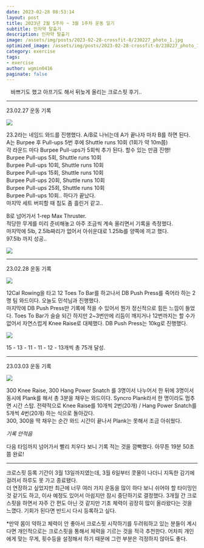 ```yaml
---
date: 2023-02-28 08:53:14
layout: post
title: 2023년 2월 5주차 ~ 3월 1주차 운동 일기
subtitle: 인자약 탈출기
description: 인자약 탈출기
image: /assets/img/posts/2023-02-28-crossfit-8/230227_photo_1.jpg
optimized_image: /assets/img/posts/2023-02-28-crossfit-8/230227_photo_1.jpg
category: exercise
tags:
- exercise
author: wgmin0416
paginate: false
---
```

&nbsp;&nbsp; 바쁘기도 했고 아프기도 해서 뒤늦게 올리는 크로스핏 후기..

---

23.02.27 운동 기록

<img src="/assets/img/posts/2023-02-28-crossfit-8/230227_wod.jpg"/>

23.2라는 네임드 와드를 진행했다. A/B로 나뉘는데 A가 끝나자 마자 B를 하면 된다.  
A는 Burpee 후 Pull-ups 5번 후에 Shuttle runs 10회 (1회가 약 10m쯤)  
각 라운드 마다 Burpee Pull-ups가 5회씩 추가 된다. 할수 있는 만큼 진행!  
Burpee Pull-ups 5회, Shuttle runs 10회  
Burpee Pull-ups 10회, Shuttle runs 10회  
Burpee Pull-ups 15회, Shuttle runs 10회  
Burpee Pull-ups 20회, Shuttle runs 10회  
Burpee Pull-ups 25회, Shuttle runs 10회  
Burpee Pull-ups 10회.. 하다가 끝났다.  
마지막 세트 버피할 때 침도 좀 흘린거 같고..  
  
B로 넘어가서 1-rep Max Thruster.  
적당한 무게를 미리 준비해놓고 아주 조금씩 계속 올리면서 기록을 측정했다.  
마지막에 5lb, 2.5lb짜리가 없어서 아쉬운대로 1.25lb를 양쪽에 끼고 했다.  
97.5lb 까지 성공..

<img src="/assets/img/posts/2023-02-28-crossfit-8/230227_record.jpg"/>

---

23.02.28 운동 기록

<img src="/assets/img/posts/2023-02-28-crossfit-8/230228_wod.jpg"/>

12Cal Rowing을 타고 12 Toes To Bar를 하고나서 DB Push Press를 죽어라 하는 2명 팀 와드이다.
오늘도 민석님과 진행했다.  
마지막에 DB Push Press만 기록에 적을 수 있어서 뭔가 정신적으로 힘든 느낌이 들었다.
Toes To Bar가 슬슬 되긴 하지만 2~3번만에 리듬이 깨지거나 12번까지는 할 수가 없어서 자연스럽게 Knee Raise로 대체했다.
DB Push Press는 10kg로 진행했다.


<img src="/assets/img/posts/2023-02-28-crossfit-8/230228_record.jpg"/>

15 - 13 - 11 - 11 - 12 - 13개씩 총 75개 달성.

---

23.03.03 운동 기록

<img src="/assets/img/posts/2023-02-28-crossfit-8/230303_wod.jpg"/>

300 Knee Raise, 300 Hang Power Snatch 를 3명이서 나누어서 한 뒤에 3명이서 동시에 Plank를 해서
총 3분을 채우는 와드이다. Syncro Plank라서 한 명이라도 멈추면 시간 스탑.
전략적으로 Knee Raise를 10개씩 2번(20개) / Hang Power Snatch를 5개씩 4번(20개) 하는 식으로 돌아갔다.  
300, 300을 딱 채우는 순간 와드 시간이 끝나서 Plank는 못해서 조금 아쉬웠다.

*기록 안적음*

다음 타임까지 넘어가서 빨리 치우다 보니 기록 적는 것을 깜빡했다. 아무튼 19분 50초쯤 완료!

---
크로스핏 등록 기간이 3월 13일까지였는데, 3월 6일부터 콧물이 나더니 지독한 감기에 걸려서 하루도 못 가고 종료됐다.  
더 연장하고 싶었지만 최근에 너무 여러 가지 운동을 많이 하다 보니 쉬어야 할 타이밍인 것 같기도 하고, 이사 예정도 있어서
아쉽지만 잠시 중단하기로 결정했다. 3개월 간 크로스핏을 하면서 자주 간 편도 아닌 것 같지만 기초 체력이 굉장히 많이
올라왔다는 것을 느꼈다. 기회가 된다면 반드시 다시 등록하고 싶다.  

*만약 몸이 약하고 체력이 안 좋아서 크로스핏 시작하기를 두려워하고 있는 분들이 계시다면
개인적으로는 크로스핏을 통해서 체력을 기르는 것을 적극 추천한다. 
어차피 개인에게 맞는 무게, 횟수등을 설정해서 하기 때문에 그런 부분은 걱정하지 않아도 좋다.